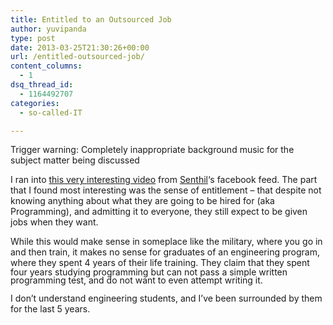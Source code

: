 ```yaml
---
title: Entitled to an Outsourced Job
author: yuvipanda
type: post
date: 2013-03-25T21:30:26+00:00
url: /entitled-outsourced-job/
content_columns:
  - 1
dsq_thread_id:
  - 1164492707
categories:
  - so-called-IT

---
```

Trigger warning: Completely inappropriate background music for the subject matter being discussed

I ran into [this very interesting video][1] from [Senthil][2]&#8216;s facebook feed. The part that I found most interesting was the sense of entitlement &#8211; that despite not knowing anything about what they are going to be hired for (aka Programming), and admitting it to everyone, they still expect to be given jobs when they want.

While this would make sense in someplace like the military, where you go in and then train, it makes no sense for graduates of an engineering program, where they spent 4 years of their life training. They claim that t<span style="line-height: 13px;">hey spent four years studying programming but can not pass a simple written programming test, and do not want to even attempt writing it.</span>

I don&#8217;t understand engineering students, and I&#8217;ve been surrounded by them for the last 5 years.

 [1]: https://www.youtube.com/watch?feature=player_embedded&v=0hY1_5NWaa4
 [2]: http://blog.senthil.me/